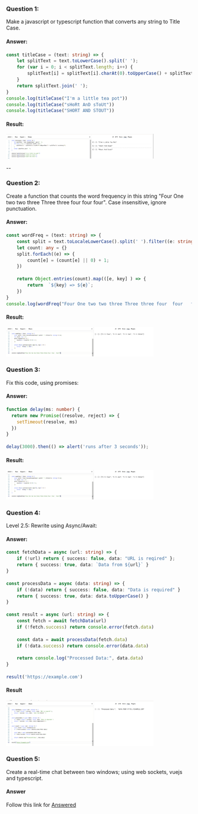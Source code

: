 ### Question 1:

Make a javascript or typescript function that converts any string to Title Case.

#### Answer:

```typescript
const titleCase = (text: string) => {
    let splitText = text.toLowerCase().split(' ');
    for (var i = 0; i < splitText.length; i++) {
        splitText[i] = splitText[i].charAt(0).toUpperCase() + splitText[i].substring(1);
    }
    return splitText.join(' ');
}
console.log(titleCase("I'm a little tea pot"))
console.log(titleCase("sHoRt AnD sToUt"))
console.log(titleCase("SHORT AND STOUT"))
```

#### Result:

<img src="Screenshot 2025-04-26 at 16.17.45.png" alt="level-2" width="400"/>

--

### Question 2:

Create a function that counts the word frequency in this string "Four One two two three Three three four  four   four".  Case insensitive, ignore punctuation.

#### Answer:

```typescript
const wordFreq = (text: string) => {
    const split = text.toLocaleLowerCase().split(' ').filter((e: string) => e);
    let count: any = {}
    split.forEach((e) => {
        count[e] = (count[e] || 0) + 1;
    })

    return Object.entries(count).map(([e, key] ) => {
        return  `${key} => ${e}`;
    })
}
console.log(wordFreq("Four One two two three Three three four  four   four"))
```

#### Result:

<img src="Screenshot 2025-04-26 at 16.18.04.png" alt="level-2" width="400"/>

### Question 3:

Fix this code, using promises:

#### Answer:

```typescript
function delay(ms: number) {
  return new Promise((resolve, reject) => {
    setTimeout(resolve, ms)
  })
}

delay(3000).then(() => alert('runs after 3 seconds'));
```

#### Result:

<img src="Screenshot 2025-04-26 at 16.18.04.png" alt="level-2" width="400"/>

### Question 4:

Level 2.5: Rewrite using Async/Await:

#### Answer:

```typescript
const fetchData = async (url: string) => {
    if (!url) return { success: false, data: "URL is reqired" };
    return { success: true, data: `Data from ${url}` }
}

const processData = async (data: string) => {
    if (!data) return { success: false, data: "Data is required" }
    return { success: true, data: data.toUpperCase() }
}

const result = async (url: string) => {
    const fetch = await fetchData(url)
    if (!fetch.success) return console.error(fetch.data)

    const data = await processData(fetch.data)
    if (!data.success) return console.error(data.data)

    return console.log("Processed Data:", data.data)
}

result('https://example.com')
```

#### Result

<img src="Screenshot 2025-04-26 at 16.42.30.png" alt="level-2" width="400"/>

### Question 5:

Create a real-time chat between two windows; using web sockets, vuejs and typescript.

#### Answer

Follow this link for [Answered](../realtimechat/frontend/README.md)